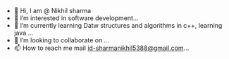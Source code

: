 - 👋 Hi, I am @ Nikhil sharma
- 👀 I’m interested in software development...
- 🌱 I’m currently learning Datw structures and algorithms in c++, learning java ...
- 💞️ I’m looking to collaborate on ...
- 📫 How to reach me mail id-sharmanikhil5388@gmail.com...

<!---
darkworldchamp/darkworldchamp is a ✨ special ✨ repository because its `README.md` (this file) appears on your GitHub profile.
You can click the Preview link to take a look at your changes.
--->
